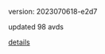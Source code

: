 version: 2023070618-e2d7

updated 98 avds

[details](https://github.com/0x74f917491bfa7ebfa379/ali_avd_db/blob/master/change_log/2023/07/06/18/e2d7.txt)